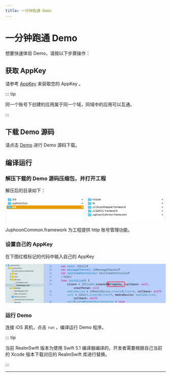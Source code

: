 ```yaml
---
title: 一分钟跑通 Demo
---
```

# 一分钟跑通 Demo

想要快速体验 Demo，请按以下步骤操作：

## 获取 AppKey

请参考 [AppKey](../../../juphoon_platform/03_console_description/03_应用管理.md) 来获取您的 AppKey 。

::: tip

同一个账号下创建的应用属于同一个域，同域中的应用可以互通。

:::

## 下载 Demo 源码

请点击
[Demo](http://developer.juphoon.com/portal/cn/downloadsdk/download_demo.php?filename=JuphoonDuo-iOS.tar.gz)
进行 Demo 源码下载。

## 编译运行

### 解压下载的 Demo 源码压缩包，并打开工程

解压后的目录如下：

![duoiOS](../../../../_images/duoiOS.png)

JuphoonCommon.framework 为工程提供 http 账号管理功能。

### 设置自己的 AppKey

在下图红框标记的代码中输入自己的 AppKey

![duokey1](../../../../_images/duokey1.png)

### 运行 Demo

连接 iOS 真机，点击 `run` ，编译运行 Demo 程序。

::: tip

当前 RealmSwift 版本为使用 Swift 5.1 编译器编译的，开发者需要根据自己当前的 Xcode 版本下载对应的
RealmSwift 库进行替换。

:::

-----
